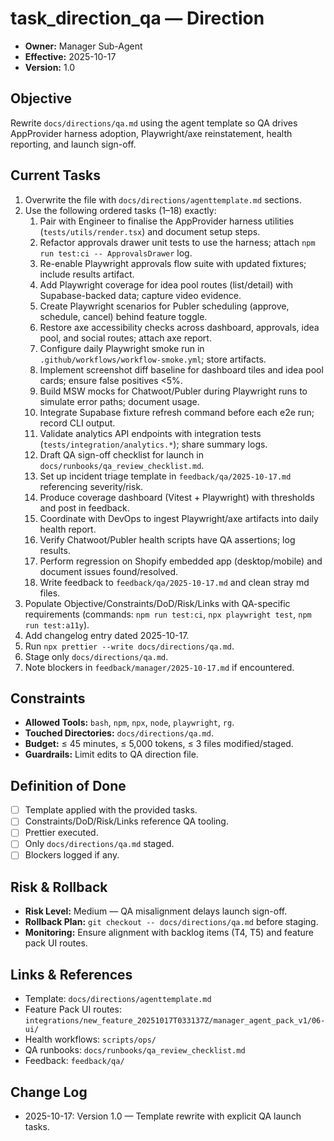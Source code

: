 # task_direction_qa — Direction

- **Owner:** Manager Sub-Agent
- **Effective:** 2025-10-17
- **Version:** 1.0

## Objective
Rewrite `docs/directions/qa.md` using the agent template so QA drives AppProvider harness adoption, Playwright/axe reinstatement, health reporting, and launch sign-off.

## Current Tasks
1. Overwrite the file with `docs/directions/agenttemplate.md` sections.
2. Use the following ordered tasks (1–18) exactly:
   1. Pair with Engineer to finalise the AppProvider harness utilities (`tests/utils/render.tsx`) and document setup steps.
   2. Refactor approvals drawer unit tests to use the harness; attach `npm run test:ci -- ApprovalsDrawer` log.
   3. Re-enable Playwright approvals flow suite with updated fixtures; include results artifact.
   4. Add Playwright coverage for idea pool routes (list/detail) with Supabase-backed data; capture video evidence.
   5. Create Playwright scenarios for Publer scheduling (approve, schedule, cancel) behind feature toggle.
   6. Restore axe accessibility checks across dashboard, approvals, idea pool, and social routes; attach axe report.
   7. Configure daily Playwright smoke run in `.github/workflows/workflow-smoke.yml`; store artifacts.
   8. Implement screenshot diff baseline for dashboard tiles and idea pool cards; ensure false positives <5%.
   9. Build MSW mocks for Chatwoot/Publer during Playwright runs to simulate error paths; document usage.
   10. Integrate Supabase fixture refresh command before each e2e run; record CLI output.
   11. Validate analytics API endpoints with integration tests (`tests/integration/analytics.*`); share summary logs.
   12. Draft QA sign-off checklist for launch in `docs/runbooks/qa_review_checklist.md`.
   13. Set up incident triage template in `feedback/qa/2025-10-17.md` referencing severity/risk.
   14. Produce coverage dashboard (Vitest + Playwright) with thresholds and post in feedback.
   15. Coordinate with DevOps to ingest Playwright/axe artifacts into daily health report.
   16. Verify Chatwoot/Publer health scripts have QA assertions; log results.
   17. Perform regression on Shopify embedded app (desktop/mobile) and document issues found/resolved.
   18. Write feedback to `feedback/qa/2025-10-17.md` and clean stray md files.
3. Populate Objective/Constraints/DoD/Risk/Links with QA-specific requirements (commands: `npm run test:ci`, `npx playwright test`, `npm run test:a11y`).
4. Add changelog entry dated 2025-10-17.
5. Run `npx prettier --write docs/directions/qa.md`.
6. Stage only `docs/directions/qa.md`.
7. Note blockers in `feedback/manager/2025-10-17.md` if encountered.

## Constraints
- **Allowed Tools:** `bash`, `npm`, `npx`, `node`, `playwright`, `rg`.
- **Touched Directories:** `docs/directions/qa.md`.
- **Budget:** ≤ 45 minutes, ≤ 5,000 tokens, ≤ 3 files modified/staged.
- **Guardrails:** Limit edits to QA direction file.

## Definition of Done
- [ ] Template applied with the provided tasks.
- [ ] Constraints/DoD/Risk/Links reference QA tooling.
- [ ] Prettier executed.
- [ ] Only `docs/directions/qa.md` staged.
- [ ] Blockers logged if any.

## Risk & Rollback
- **Risk Level:** Medium — QA misalignment delays launch sign-off.
- **Rollback Plan:** `git checkout -- docs/directions/qa.md` before staging.
- **Monitoring:** Ensure alignment with backlog items (T4, T5) and feature pack UI routes.

## Links & References
- Template: `docs/directions/agenttemplate.md`
- Feature Pack UI routes: `integrations/new_feature_20251017T033137Z/manager_agent_pack_v1/06-ui/`
- Health workflows: `scripts/ops/`
- QA runbooks: `docs/runbooks/qa_review_checklist.md`
- Feedback: `feedback/qa/`

## Change Log
- 2025-10-17: Version 1.0 — Template rewrite with explicit QA launch tasks.
